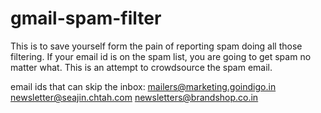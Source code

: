 # gmail-spam-filter
This is to save yourself form the pain of reporting spam doing all those filtering. If your email id  is on the spam list, you are going to get spam no matter what. This is an attempt to crowdsource the spam email.

email ids that can skip the inbox: 
mailers@marketing.goindigo.in
newsletter@seajin.chtah.com
newsletters@brandshop.co.in
